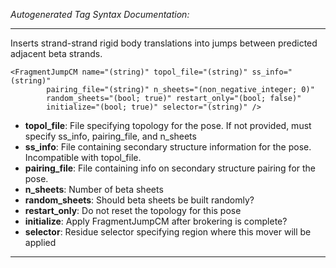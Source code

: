 _Autogenerated Tag Syntax Documentation:_

---
Inserts strand-strand rigid body translations into jumps between predicted adjacent beta strands.

```
<FragmentJumpCM name="(string)" topol_file="(string)" ss_info="(string)"
        pairing_file="(string)" n_sheets="(non_negative_integer; 0)"
        random_sheets="(bool; true)" restart_only="(bool; false)"
        initialize="(bool; true)" selector="(string)" />
```

-   **topol_file**: File specifying topology for the pose. If not provided, must specify ss_info, pairing_file, and n_sheets
-   **ss_info**: File containing secondary structure information for the pose. Incompatible with topol_file.
-   **pairing_file**: File containing info on secondary structure pairing for the pose.
-   **n_sheets**: Number of beta sheets
-   **random_sheets**: Should beta sheets be built randomly?
-   **restart_only**: Do not reset the topology for this pose
-   **initialize**: Apply FragmentJumpCM after brokering is complete?
-   **selector**: Residue selector specifying region where this mover will be applied

---

